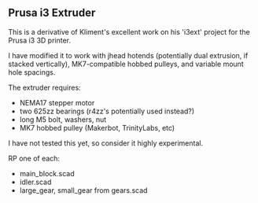 Prusa i3 Extruder
-----------------

This is a derivative of Kliment's excellent work on his 'i3ext' project for
the Prusa i3 3D printer.

I have modified it to work with jhead hotends (potentially dual extrusion, 
if stacked vertically), MK7-compatible hobbed pulleys, and variable mount 
hole spacings.

The extruder requires:

* NEMA17 stepper motor
* two 625zz bearings (r4zz's potentially used instead?)
* long M5 bolt, washers, nut
* MK7 hobbed pulley (Makerbot, TrinityLabs, etc)

I have not tested this yet, so consider it highly experimental.

RP one of each:

* main_block.scad
* idler.scad
* large_gear, small_gear from gears.scad
